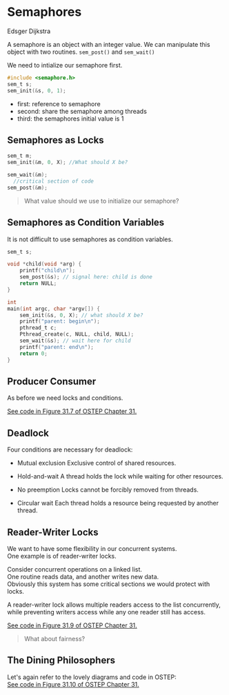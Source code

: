 Semaphores
==========


Edsger Dijkstra

A semaphore is an object with an integer value.
We can manipulate this object with two routines.
`sem_post()` and `sem_wait()`

We need to intialize our semaphore first.

```c
#include <semaphore.h>
sem_t s;
sem_init(&s, 0, 1);
```

- first: reference to semaphore  
- second: share the semaphore among threads  
- third: the semaphores initial value is 1  


Semaphores as Locks
-------------------

```c
sem_t m;
sem_init(&m, 0, X); //What should X be?

sem_wait(&m);
  //critical section of code
sem_post(&m);
```

> What value should we use to initialize our semaphore?


Semaphores as Condition Variables
---------------------------------

It is not difficult to use semaphores as condition variables.

```c
sem_t s;

void *child(void *arg) {
    printf("child\n");
    sem_post(&s); // signal here: child is done 
    return NULL;
}

int
main(int argc, char *argv[]) {
    sem_init(&s, 0, X); // what should X be?
    printf("parent: begin\n");
    pthread_t c;
    Pthread_create(c, NULL, child, NULL);
    sem_wait(&s); // wait here for child
    printf("parent: end\n");
    return 0;
}
```

Producer Consumer
-----------------

As before we need locks and conditions.

[See code in Figure 31.7 of OSTEP Chapter 31.](http://pages.cs.wisc.edu/~remzi/OSTEP/threads-sema.pdf#page=9)


Deadlock
--------

Four conditions are necessary for deadlock:

- Mutual exclusion
Exclusive control of shared resources.

- Hold-and-wait
A thread holds the lock while waiting for other resources.

- No preemption
Locks cannot be forcibly removed from threads.

- Circular wait
Each thread holds a resource being requested by another thread.


Reader-Writer Locks
-------------------

We want to have some flexibility in our concurrent systems.  
One example is of reader-writer locks.

Consider concurrent operations on a linked list.  
One routine reads data, and another writes new data.  
Obviously this system has some critical sections we would protect with locks.  

A reader-writer lock allows multiple readers access to the list concurrently,
while preventing writers access while any one reader still has access.  

[See code in Figure 31.9 of OSTEP Chapter 31.](http://pages.cs.wisc.edu/~remzi/OSTEP/threads-sema.pdf#page=11)

> What about fairness?


The Dining Philosophers
-----------------------

Let's again refer to the lovely diagrams and code in OSTEP:  
[See code in Figure 31.10 of OSTEP Chapter 31.](http://pages.cs.wisc.edu/~remzi/OSTEP/threads-sema.pdf#page=13)
